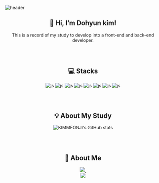 
![header](https://capsule-render.vercel.app/api?type=waving&color=auto&height=300&width=auto&section=header&text=Welcome!&desc=This%20is%20Dohyun's%20github.%20&fontSize=90&descSize=30&fontColor=ffffff&fontAlignY=40)

<div align="center">

## 👋 Hi, I’m Dohyun kim!
This is a record of my study to develop into a front-end and back-end developer.

<br><br>
## 💻 Stacks
![js](https://img.shields.io/badge/JavaScript-F7DF1E?style=for-the-badge&logo=JavaScript&logoColor=white)
![js](https://img.shields.io/badge/CSS3-1572B6?style=for-the-badge&logo=css3&logoColor=white) 
![js](https://img.shields.io/badge/HTML5-E34F26?style=for-the-badge&logo=html5&logoColor=white) 
![js](https://img.shields.io/badge/Java-ED8B00?style=for-the-badge&logo=openjdk&logoColor=white) 
![js](https://img.shields.io/badge/Spring-6DB33F?style=for-the-badge&logo=spring&logoColor=white) 
![js](https://img.shields.io/badge/Oracle-F80000?style=for-the-badge&logo=Oracle&logoColor=white) 
![js](https://img.shields.io/badge/React-20232A?style=for-the-badge&logo=react&logoColor=61DAFB) 
![js](https://img.shields.io/badge/jQuery-0769AD?style=for-the-badge&logo=jquery&logoColor=white) 

<br><br>
## 💡 About My Study
![KIMMEONJI's GitHub stats](https://github-readme-stats.vercel.app/api?username=KIMMEONJI&show_icons=true&theme=radical)

<br><br>

## 📩 About Me
<a href="mailto:ehgus4651@gmail.com">
    <img
      src="https://img.shields.io/badge/ehgus4651@gmail.com-D14836?style=for-the-badge&logo=gmail&logoColor=white"/>&nbsp
</a>
<br>
<a href="https://www.notion.so/Today-I-Learned-e77288ffbbbc45fcb865f934b9d52b72?pvs=4">
    <img src="https://img.shields.io/badge/Notion-000000?style=for-the-badge&logo=notion&logoColor=white"/></a>
    
</div>


        



